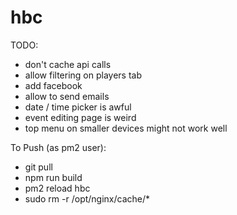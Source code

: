 # hbc

TODO:
 - don't cache api calls
 - allow filtering on players tab
 - add facebook
 - allow to send emails
 - date / time picker is awful
 - event editing page is weird
 - top menu on smaller devices might not work well

To Push (as pm2 user):
 - git pull
 - npm run build
 - pm2 reload hbc
 - sudo rm -r /opt/nginx/cache/*

